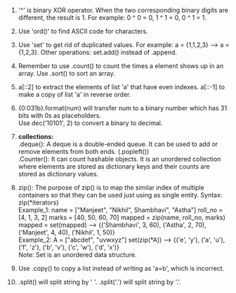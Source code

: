 1. '^' is binary XOR operator. When the two corresponding binary digits are different, the result is 1. For example: 0 ^ 0 = 0, 1 ^ 1 = 0, 0 ^ 1 = 1.

2. Use 'ord()' to find ASCII code for characters.

3. Use 'set' to get rid of duplicated values. For example: a = {1,1,2,3} --> a = {1,2,3}. Other operations: set.add() instead of .append.

4. Remember to use .count() to count the times a element shows up in an array. Use .sort() to sort an array.

5. a[::2] to extract the elements of list 'a' that have even indexes. a[::-1] to make a copy of list 'a' in reverse order.

6. {0:031b}.format(num) will transfer num to a binary number which has 31 bits with 0s as placeholders.  
Use dec('10101', 2) to convert a binary to decimal.

7. **collections:**  
.deque(): A deque is a double-ended queue. It can be used to add or remove elements from both ends. (.popleft())  
.Counter(): It can count hashable objects. It is an unordered collection where elements are stored as dictionary keys and their counts are stored as dictionary values.


8. zip(): The purpose of zip() is to map the similar index of multiple containers so that they can be used just using as single entity.  Syntax: zip(*iterators)  
Example_1: name = ["Manjeet", "Nikhil", Shambhavi", "Astha"]  roll_no = [4, 1, 3, 2]  marks = [40, 50, 60, 70]  mapped = zip(name, roll_no, marks)  mapped = set(mapped)  --> {('Shambhavi', 3, 60), ('Astha', 2, 70), ('Manjeet', 4, 40), ('Nikhil', 1, 50)}  
Example_2: A = ["abcdef", "uvwxyz"] set(zip(*A)) --> {('e', 'y'), ('a', 'u'), ('f', 'z'), ('b', 'v'), ('c', 'w'), ('d', 'x')}  
Note: Set is an unordered data structure.

9. Use .copy() to copy a list instead of writing as 'a=b', which is incorrect.

10. .split() will split string by ' '. .split('.') will split string by '.'.
